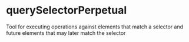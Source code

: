 # querySelectorPerpetual
Tool for executing operations against elements that match a selector and future elements that may later match the selector
